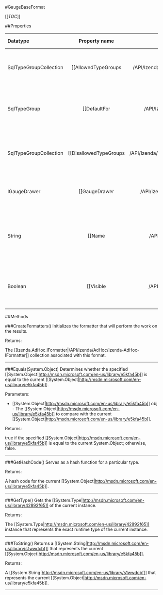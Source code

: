 #GaugeBaseFormat

[[_TOC_]]

##Properties

|Datatype|Property name|Property description|Default Value|
|:-------|:----------:|:-----------------:|:-----------:|
|SqlTypeGroupCollection|[[AllowedTypeGroups|/API/Izenda/AdHoc/CodeSamples/Izenda_AdHoc_GaugeBaseFormat_AllowedTypeGroups]]| Gets the collection of SQL types that can accept this format. |inherited from concrete class|
|SqlTypeGroup|[[DefaultFor|/API/Izenda/AdHoc/CodeSamples/Izenda_AdHoc_GaugeBaseFormat_DefaultFor]]| Gets the SQL type that this format will be the default format for. |inherited from concrete class|
|SqlTypeGroupCollection|[[DisallowedTypeGroups|/API/Izenda/AdHoc/CodeSamples/Izenda_AdHoc_GaugeBaseFormat_DisallowedTypeGroups]]| Gets the collection of SQL types that cannot accept this format. |inherited from concrete class|
|IGaugeDrawer|[[GaugeDrawer|/API/Izenda/AdHoc/CodeSamples/Izenda_AdHoc_GaugeBaseFormat_GaugeDrawer]]| The gauge drawing strategy to use for this format. |inherited from concrete class|
|String|[[Name|/API/Izenda/AdHoc/CodeSamples/Izenda_AdHoc_GaugeBaseFormat_Name]]| Gets the display name of the format as it will appear in the list of available formats. |inherited from concrete class|
|Boolean|[[Visible|/API/Izenda/AdHoc/CodeSamples/Izenda_AdHoc_GaugeBaseFormat_Visible]]| Determines whether this format will be visible in the list of formats. |inherited from concrete class|


##Methods

###CreateFormatters()
 Initializes the formatter that will perform the work on the results. 





Returns:

The [[Izenda.AdHoc.IFormatter|/API/Izenda/AdHoc/Izenda-AdHoc-IFormatter]] collection associated with this format.


---


###Equals(System.Object)
Determines whether the specified [[System.Object|http://msdn.microsoft.com/en-us/library/e5kfa45b]] is equal to the current [[System.Object|http://msdn.microsoft.com/en-us/library/e5kfa45b]].

Parameters: 

* [[System.Object|http://msdn.microsoft.com/en-us/library/e5kfa45b]] obj  - The [[System.Object|http://msdn.microsoft.com/en-us/library/e5kfa45b]] to compare with the current [[System.Object|http://msdn.microsoft.com/en-us/library/e5kfa45b]].





Returns:

true if the specified [[System.Object|http://msdn.microsoft.com/en-us/library/e5kfa45b]] is equal to the current System.Object; otherwise, false.


---


###GetHashCode()
 Serves as a hash function for a particular type.  





Returns:

A hash code for the current [[System.Object|http://msdn.microsoft.com/en-us/library/e5kfa45b]].


---


###GetType()
Gets the [[System.Type|http://msdn.microsoft.com/en-us/library/42892f65]] of the current instance.





Returns:

The [[System.Type|http://msdn.microsoft.com/en-us/library/42892f65]] instance that represents the exact runtime type of the current instance.


---


###ToString()
Returns a [[System.String|http://msdn.microsoft.com/en-us/library/s1wwdcbf]] that represents the current [[System.Object|http://msdn.microsoft.com/en-us/library/e5kfa45b]].





Returns:

A [[System.String|http://msdn.microsoft.com/en-us/library/s1wwdcbf]] that represents the current [[System.Object|http://msdn.microsoft.com/en-us/library/e5kfa45b]].


---


